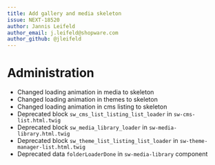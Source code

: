 ```yaml
---
title: Add gallery and media skeleton
issue: NEXT-18520
author: Jannis Leifeld
author_email: j.leifeld@shopware.com
author_github: @jleifeld
---
```

# Administration
* Changed loading animation in media to skeleton
* Changed loading animation in themes to skeleton
* Changed loading animation in cms listing to skeleton
* Deprecated block `sw_cms_list_listing_list_loader` in `sw-cms-list.html.twig`
* Deprecated block `sw_media_library_loader` in `sw-media-library.html.twig`
* Deprecated block `sw_theme_list_listing_list_loader` in `sw-theme-manager-list.html.twig`
* Deprecated data `folderLoaderDone` in `sw-media-library` component
